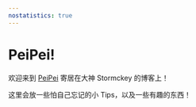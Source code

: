 ```yaml
---
nostatistics: true
---
```

# PeiPei!

欢迎来到 [PeiPei](https://github.com/PeiPei233) 寄居在大神 Stormckey 的博客上！

这里会放一些怕自己忘记的小 Tips，以及一些有趣的东西！
